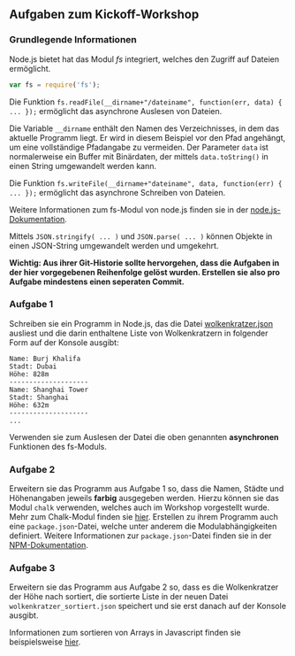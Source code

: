 ## Aufgaben zum Kickoff-Workshop
### Grundlegende Informationen
Node.js bietet hat das Modul _fs_ integriert, welches den Zugriff auf Dateien ermöglicht.

```javascript
var fs = require('fs');
```

Die Funktion `fs.readFile(__dirname+"/dateiname", function(err, data) { ... });` ermöglicht das asynchrone Auslesen von Dateien.

Die Variable `__dirname` enthält den Namen des Verzeichnisses, in dem das aktuelle Programm liegt. Er wird in diesem Beispiel vor den Pfad angehängt, um eine vollständige Pfadangabe zu vermeiden. Der Parameter `data` ist normalerweise ein Buffer mit Binärdaten, der mittels `data.toString()` in einen String umgewandelt werden kann.

Die Funktion `fs.writeFile(__dirname+"dateiname", data, function(err) { ... });` ermöglicht das asynchrone Schreiben von Dateien.

Weitere Informationen zum fs-Modul von node.js finden sie in der [node.js-Dokumentation](https://nodejs.org/api/fs.html).

Mittels `JSON.stringify( ... )` und `JSON.parse( ... )` können Objekte in einen JSON-String umgewandelt werden und umgekehrt.


**Wichtig: Aus ihrer Git-Historie sollte hervorgehen, dass die Aufgaben in der hier vorgegebenen Reihenfolge gelöst wurden. Erstellen sie also pro Aufgabe mindestens einen seperaten Commit.**
### Aufgabe 1
Schreiben sie ein Programm in Node.js, das die Datei [wolkenkratzer.json](wolkenkratzer.json) ausliest und die darin enthaltene Liste von Wolkenkratzern in folgender Form auf der Konsole ausgibt:

```
Name: Burj Khalifa
Stadt: Dubai
Höhe: 828m
--------------------
Name: Shanghai Tower
Stadt: Shanghai
Höhe: 632m
--------------------
...
```

Verwenden sie zum Auslesen der Datei die oben genannten **asynchronen** Funktionen des fs-Moduls.

### Aufgabe 2
Erweitern sie das Programm aus Aufgabe 1 so, dass die Namen, Städte und Höhenangaben jeweils **farbig** ausgegeben werden. Hierzu können sie das Modul ```chalk``` verwenden, welches auch im Workshop vorgestellt wurde. Mehr zum Chalk-Modul finden sie [hier](https://www.npmjs.com/package/chalk). Erstellen zu ihrem Programm auch eine ```package.json```-Datei, welche unter anderem die Modulabhängigkeiten definiert. Weitere Informationen zur ```package.json```-Datei finden sie in der [NPM-Dokumentation](https://docs.npmjs.com/files/package.json).

### Aufgabe 3
Erweitern sie das Programm aus Aufgabe 2 so, dass es die Wolkenkratzer der Höhe nach sortiert, die sortierte Liste in der neuen Datei `wolkenkratzer_sortiert.json` speichert und sie erst danach auf der Konsole ausgibt.

Informationen zum sortieren von Arrays in Javascript finden sie beispielsweise [hier](https://developer.mozilla.org/en-US/docs/Web/JavaScript/Reference/Global_Objects/Array/sort).
